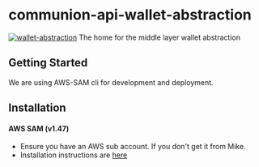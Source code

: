 # communion-api-wallet-abstraction
[![wallet-abstraction](https://github.com/withcommunion/communion-api-wallet-abstraction/actions/workflows/wallet-abstraction.yml/badge.svg)](https://github.com/withcommunion/communion-api-wallet-abstraction/actions/workflows/wallet-abstraction.yml)
The home for the middle layer wallet abstraction

## Getting Started
We are using AWS-SAM cli for development and deployment.

## Installation
#### AWS SAM (v1.47)
* Ensure you have an AWS sub account.  If you don't get it from Mike.
* Installation instructions are [here](https://docs.aws.amazon.com/serverless-application-model/latest/developerguide/serverless-sam-cli-install.html)
